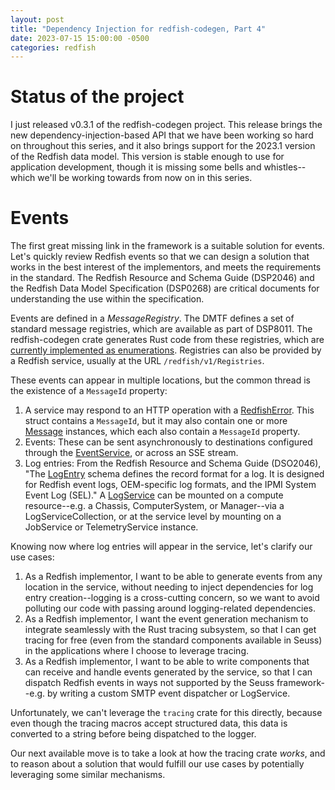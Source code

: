 ```yaml
---
layout: post
title: "Dependency Injection for redfish-codegen, Part 4"
date: 2023-07-15 15:00:00 -0500
categories: redfish
---
```


# Status of the project

I just released v0.3.1 of the redfish-codegen project. This release brings the
new dependency-injection-based API that we have been working so hard on
throughout this series, and it also brings support for the 2023.1 version of
the Redfish data model. This version is stable enough to use for application
development, though it is missing some bells and whistles--which we'll be
working towards from now on in this series.

# Events

The first great missing link in the framework is a suitable solution for
events. Let's quickly review Redfish events so that we can design a solution
that works in the best interest of the implementors, and meets the
requirements in the standard. The Redfish Resource and Schema Guide (DSP2046)
and the Redfish Data Model Specification (DSP0268) are critical documents for
understanding the use within the specification.

Events are defined in a _MessageRegistry_. The DMTF defines a set of standard
message registries, which are available as part of DSP8011. The
redfish-codegen crate generates Rust code from these registries, which are
[currently implemented as enumerations][1]. Registries can also be provided by
a Redfish service, usually at the URL `/redfish/v1/Registries`.

These events can appear in multiple locations, but the common thread is the
existence of a `MessageId` property:

1. A service may respond to an HTTP operation with a [RedfishError][2]. This
  struct contains a `MessageId`, but it may also contain one or more
  [Message][3] instances, which each also contain a `MessageId` property.
2. Events: These can be sent asynchronously to destinations configured through
  the [EventService][4], or across an SSE stream.
3. Log entries: From the Redfish Resource and Schema Guide (DSO2046), "The
  [LogEntry][5] schema defines the record format for a log. It is designed for
  Redfish event logs, OEM-specific log formats, and the IPMI System Event Log
  (SEL)." A [LogService][6] can be mounted on a compute resource--e.g. a
  Chassis, ComputerSystem, or Manager--via a LogServiceCollection, or at the
  service level by mounting on a JobService or TelemetryService instance.

Knowing now where log entries will appear in the service, let's clarify our
use cases:

1. As a Redfish implementor, I want to be able to generate events from any
  location in the service, without needing to inject dependencies for log
  entry creation--logging is a cross-cutting concern, so we want to avoid
  polluting our code with passing around logging-related dependencies.
2. As a Redfish implementor, I want the event generation mechanism to
  integrate seamlessly with the Rust tracing subsystem, so that I can get
  tracing for free (even from the standard components available in Seuss) in
  the applications where I choose to leverage tracing.
3. As a Redfish implementor, I want to be able to write components that can
  receive and handle events generated by the service, so that I can dispatch
  Redfish events in ways not supported by the Seuss framework--e.g. by writing
  a custom SMTP event dispatcher or LogService.

Unfortunately, we can't leverage the `tracing` crate for this directly,
because even though the tracing macros accept structured data, this data is
converted to a string before being dispatched to the logger.

Our next available move is to take a look at how the tracing crate _works_,
and to reason about a solution that would fulfill our use cases by potentially
leveraging some similar mechanisms.

[1]: https://docs.rs/redfish-codegen/0.3.1/redfish_codegen/registries/index.html
[2]: https://docs.rs/redfish-codegen/0.3.1/redfish_codegen/models/redfish/struct.RedfishError.html
[3]: https://docs.rs/redfish-codegen/0.3.1/redfish_codegen/models/message/v1_1_2/struct.Message.html
[4]: https://docs.rs/redfish-axum/0.3.1/redfish_axum/event_service/struct.EventService.html
[5]: https://docs.rs/redfish-codegen/0.3.1/redfish_codegen/models/log_entry/v1_15_0/struct.LogEntry.html
[6]: https://docs.rs/redfish-axum/0.3.1/redfish_axum/log_service/struct.LogService.html
